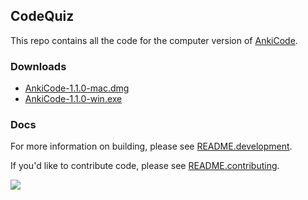 ## CodeQuiz
This repo contains all the code for the computer version of [AnkiCode](https://ankicode.app).

### Downloads
- [AnkiCode-1.1.0-mac.dmg](https://cutt.ly/gbS0cQM)
- [AnkiCode-1.1.0-win.exe](https://cutt.ly/cbS0YAd)

### Docs
For more information on building, please see [README.development](README.development).

If you'd like to contribute code, please see [README.contributing](README.contributing).

[![](../../workflows/Checks/badge.svg)](../../actions)

